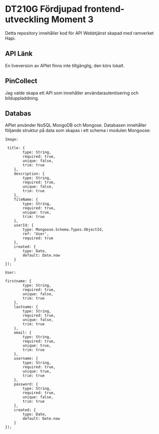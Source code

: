 # DT210G Fördjupad frontend-utveckling Moment 3
Detta repository innehåller kod för API Webbtjänst skapad med ramverket Hapi.

## API Länk
En liveversion av APIet finns inte tillgänglig, den körs lokalt.

## PinCollect
Jag valde skapa ett API som innehåller användarautentisering och bilduppladdning.

## Databas
APIet använder NoSQL MongoDB och Mongose. Databasen innehåller följande struktur på data som skapas i ett schema i modulen Mongoose:

```
Image:

 title: {
        type: String,
        required: true,
        unique: false,
        trim: true
    },
    description: {
        type: String,
        required: true,
        unique: false,
        trim: true
    },
    fileName: {
        type: String,
        required: true,
        unique: true,
        trim: true
    },
    userId: {
        type: Mongoose.Schema.Types.ObjectId,
        ref: 'User',
        required: true
    },
    created: {
        type: Date,
        default: Date.now
    }
});

```

```
User:

firstname: {
        type: String,
        required: true,
        unique: false,
        trim: true
    },
    lastname: {
        type: String,
        required: true,
        unique: false,
        trim: true
    },
    email: {
        type: String,
        required: true,
        unique: true,
        trim: true
    },
    username: {
        type: String,
        required: true,
        unique: true,
        trim: true
    },
    password: {
        type: String,
        required: true,
        unique: false,
        trim: true
    },
    created: {
        type: Date,
        default: Date.now
    }
});

```


